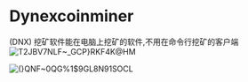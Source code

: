 # Dynexcoinminer
(DNX) 挖矿软件能在电脑上挖矿的软件,不用在命令行挖矿的客户端
![T2JBV7NLF~_GCP}RKF4K@HM](https://github.com/1460293896/Dynexcoinminer/assets/74077677/366d06ab-397a-46bb-93b0-9e0d3ee47c9d)

![(}QNF~0QG%1$9GL8N91SOCL](https://github.com/1460293896/Dynexcoinminer/assets/74077677/a1a02430-b7fd-46d8-b455-ab76e70ea150)


